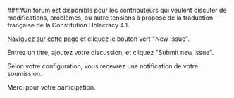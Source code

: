 ####Un forum est disponible pour les contributeurs qui veulent discuter de modifications, problèmes, ou autre tensions à propose de la traduction française de la Constitution Holacracy 4.1. 

<a href="https://github.com/holacracyone/Holacracy-Constitution-4.1-FRENCH/issues" target="_blank">Naviguez sur cette page</a> et cliquez le bouton vert "New Issue". 

Entrez un titre, ajoutez votre discussion, et cliquez "Submit new issue". 

Selon votre configuration, vous recevrez une notification de votre soumission.

Merci pour votre participation.
